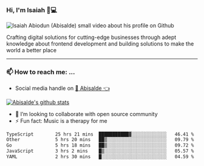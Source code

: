 ### Hi, I'm Isaiah 🌻💻

<img src="https://res.cloudinary.com/abisalde/image/upload/c_scale,h_311,w_816/v1616039512/Abisalde_github.gif" alt="Isaiah Abiodun (Abisalde) small video about his profile on Github">

Crafting digital solutions for cutting-edge businesses through adept knowledge about frontend development and building solutions to make the world a better place
<hr>

### 📫 How to reach me: ...
- Social media handle on <a href="https://twitter.com/abisalde">🔔  Abisalde   👈</a>


[![Abisalde's github stats](https://github-readme-stats.vercel.app/api?username=abisalde)](https://github.com/abisalde/github-readme-stats)

- 👯 I’m looking to collaborate with open source community
- ⚡ Fun fact: Music is a therapy for me


<!--
**abisalde/Abisalde** is a ✨ _special_ ✨ repository because its `README.md` (this file) appears on your GitHub profile.

Here are some ideas to get you started:


- 👯 I’m looking to collaborate with open source community
- 🤔 I’m looking for help with ...
- 💬 Ask me about ...
- 📫 How to reach me: ...
- 😄 Pronouns: ...
- ⚡ Fun fact: ...
-->

<!--START_SECTION:waka-->

```txt
TypeScript        25 hrs 21 mins  ███████████▓░░░░░░░░░░░░░   46.41 %
Other             5 hrs 20 mins   ██▒░░░░░░░░░░░░░░░░░░░░░░   09.79 %
Go                5 hrs 18 mins   ██▒░░░░░░░░░░░░░░░░░░░░░░   09.72 %
JavaScript        3 hrs 2 mins    █▒░░░░░░░░░░░░░░░░░░░░░░░   05.57 %
YAML              2 hrs 30 mins   █░░░░░░░░░░░░░░░░░░░░░░░░   04.59 %
```

<!--END_SECTION:waka-->

